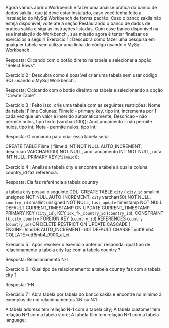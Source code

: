 Agora vamos abrir o Workbench e fazer uma análise prática do banco de dados sakila , que já deve estar instalado, caso você tenha feito a instalação do MySql Workbench de forma padrão. Caso o banco sakila não esteja disponível, volte até a seção Restaurando o banco de dados de prática sakila e siga as instruções listadas. Com esse banco disponível na sua instalação do Workbench , sua missão agora é tentar finalizar os exercícios a seguir!
Exercício 1 : Descubra como fazer uma pesquisa em qualquer tabela sem utilizar uma linha de código usando o MySql Workbench .

Resposta: Clicando com o botão direito na tabela e selecionar a opção "Select Rows". 

Exercício 2 : Descubra como é possível criar uma tabela sem usar código SQL usando o MySql Workbench .

Resposta: Clcicando com o botão direinto na tabela e selecionando a opção "Create Table".

Exercício 3 : Feito isso, crie uma tabela com as seguintes restrições:
Nome da tabela: Filme
Colunas:
FilmeId - primary key, tipo int, incrementa por 1 cada vez que um valor é inserido automaticamente;
Descricao - não permite nulos, tipo texto (varchar(100));
AnoLancamento - não permite nulos, tipo int;
Nota - permite nulos, tipo int;

Resposta: O comando para criar essa tabela seria

CREATE TABLE Filme (
filmeId INT NOT NULL AUTO_INCREMENT,
descricao VARCHAR(100) NOT NULL,
anoLancamento INT NOT NULL,
nota INT NULL,
PRIMARY KEY(`filmeId`));

Exercício 4 : Analise a tabela city e encontre a tabela à qual a coluna country_id faz referência.

Resposta: Ela faz referência a tabela country

a tabela city possui o seguinte DDL:
CREATE TABLE `city` (
  `city_id` smallint unsigned NOT NULL AUTO_INCREMENT,
  `city` varchar(50) NOT NULL,
  `country_id` smallint unsigned NOT NULL,
  `last_update` timestamp NOT NULL DEFAULT CURRENT_TIMESTAMP ON UPDATE CURRENT_TIMESTAMP,
  PRIMARY KEY (`city_id`),
  KEY `idx_fk_country_id` (`country_id`),
  CONSTRAINT `fk_city_country` FOREIGN KEY (`country_id`) REFERENCES `country` (`country_id`) ON DELETE RESTRICT ON UPDATE CASCADE
) ENGINE=InnoDB AUTO_INCREMENT=601 DEFAULT CHARSET=utf8mb4 COLLATE=utf8mb4_0900_ai_ci


Exercício 5 : Após resolver o exercício anterior, responda: qual tipo de relacionamento a tabela city faz com a tabela country ?

Resposta: Relacionamento N-1

Exercício 6 : Qual tipo de relacionamento a tabela country faz com a tabela city ?

Resposta: 1-N

Exercício 7 : Abra tabela por tabela do banco sakila e encontre no mínimo 3 exemplos de um relacionamentos 1:N ou N:1.

A tabela address tem relação N-1 com a tabela city;
A tabela customer tem relação N-1 com a tabela store;
A tabela film tem relação N-1 com a tabela language;
